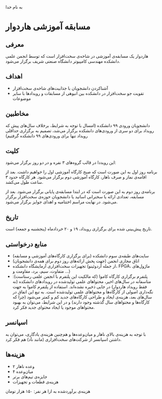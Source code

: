 به نام خدا

# مسابقه آموزشی هاردوار

## معرفی
هاردوار یک مسابقه‌ی آموزشی در شاخه‌ی سخت‌افزار است که توسط انجمن علمی دانشکده مهندسی کامپیوتر دانشگاه صنعتی شریف برگزار می‌شود.     

## اهداف
- آشناکردن دانشجویان با جذابیت‌های شاخه‌ی سخت‌افزار
- تقویت جو سخت‌افزار در دانشکده بین انبوهی از مسابقات و رویدادها با سایر موضوعات
 
## مخاطبین
 دانشجویان ورودی ۹۹ دانشکده (امسال با توجه به شرایط، برخلاف سال‌های پیش که رویداد برای دو سری از ورودی‌های دانشکده برگزار می‌شد، تصمیم به برگزاری حداقلی رویداد
 تنها برای ورودی‌های ۹۹ دانشکده گرفتیم)
  
## کلیت
این رویددا در قالب گروه‌های ۳ نفره و در دو روز برگزار می‌شود:

برنامه‌ روز اول به این صورت است که صبح کارگاه آموزشی اول را خواهیم داشت. بعد از اقامه‌ی نماز و صرف ناهار، کارگاه آموزشی دوم برگزار می‌شود. هر کارگاه حدود ۳
ساعت طول می‌کشد.

برنامه‌ی روز دوم به این صورت است که در ابتدا مسابقه‌ی پایانی برگزار می‌شود. بعد از مسابقه، تعدادی ارائه یا سخنرانی اساتید یا دانشجویان حوزه‌ی سخت‌افزار برگزار
می‌شود. در نهایت مراسم اختتامیه و اهدای جوایز برگزار می‌شود.

## تاریخ
تاریخ پیش‌بینی شده برای برگزاری رویداد، ۱۹ و ۲۰ خردادماه (پنجشنبه و جمعه) است.
 
## منابع درخواستی
- سایت‌های طبقه‌ی سوم دانشکده (برای برگزاری کارگاه‌های آموزشی و مسابقه)
- اتاق مجازی انجمن (جهت پخش ارائه‌های روز دوم برای همه‌ی دانشجویان)
- تجهیزات سخت‌افزاری آزمایشگاه دانشکده (از جمله آردوئینو، FPGA، ماژول‌های متفاوت، سیم، برد، مقاومت و ...)
- پلتفرم برگزاری کارگاه‌ کاموا (که مالکیت این پلتفرم با انجمن علمی رستاست): متاسفانه در سال‌های اخیر، محتواهای علمی تولیدشده در رویدادهای دانشکده (نه فقط
رویداد هاردوار) در جایی ذخیره نشده‌اند. استفاده از پلتفرم کاموا به جهت نگه‌داری اصولی از کارگاه‌ها و محتواهای علمی تولیدشده است. به تبع این اتفاق در
سال‌های بعد، هزینه‌ی ایجاد و طراحی کارگاه‌های جدید کم و کمتر می‌شود (چرا که کارگاه‌ها و محتواهای سال گذشته وجود دارند) و در این شرایط،‌ می‌توان به بهبود محتواهای موجود یا ایجاد محتوای جدید فکر کرد.

## اسپانسر
با توجه به هزینه‌ی بالای ناهار و میان‌وعده‌ها و هم‌چنین هزینه‌ی یادگاری، می‌توان به داشتن اسپانسر از شرکت‌های سخت‌افزاری (مانند نآد) هم فکر کرد. 

## هزینه‌ها
- ۲ وعده ناهار
- ۴ میان‌وعده
- جایزه‌ی تیم‌های برتر
- هزینه‌ی قطعات و تجهیزات

هزینه‌ی برآوردشده به ازا هر نفر: ۱۵۰ هزار تومان
